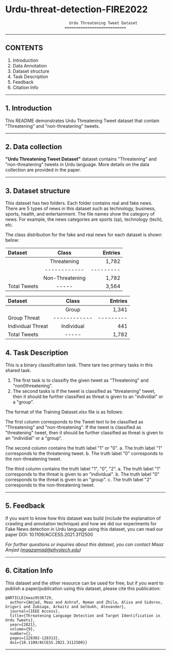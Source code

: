 # Urdu-threat-detection-FIRE2022


                                Urdu Threatening Tweet Dataset
                              ===========================

                                
---
## CONTENTS
 1. Introduction
 2. Data Annotation
 3. Dataset structure
 4. Task Description
 5. Feedback
 6. Citation Info
---

## 1. Introduction

This README demonstrates Urdu Threatening Tweet dataset that contain "Threatening" and "non-threatening" tweets.

---

## 2. Data collection

**"Urdu Threatening Tweet Dataset"** dataset contains "Threatening" and "non-threatening" tweets in Urdu language. More details on the data collection are provided in the paper. 

---

## 3. Dataset structure 

This dataset has two folders. Each folder contains real and fake news. There are 5 types of news in this dataset such as technology, business, sports, health, and entertainment. The file names show the category of news. For example, the news categories are sports (sp), technology (tech), etc.

The class distribution for the fake and real news for each dataset is shown below:

| Dataset             | Class      | Entries |
|:--------------------|:----------:|--------:|
|     | Threatening|  1,782     |
|     |------------|---------|
|        | Non-Threatening| 1,782 |
| Total Tweets       | -----| 3,564 |


| Dataset             | Class      | Entries |
|:--------------------|:----------:|--------:|
|                     |  Group |  1,341     |
| Group Threat    |------------|---------|
| Individual Threat      | Individual| 441 |
| Total Tweets       | -----| 1,782 |



## 4. Task Description

This is a binary classiifcation task. There tare two primary tasks in this shared task. 

1. The first task is to classifiy the given tweet as "Threatening" and "non0threatening". 
2. The second tasks is if the tweet is classified as "threatening" tweet, then it should be further classified as threat is given to an "individial" or a "group". 

The format of the Training Dataset.xlsx file is as follows:

The first column corresponds to the Tweet text to be classified as "Threatening" and "non-threatening". If the tweet is classified as "threatening" tweet, then it should be further classified as threat is given to an "individial" or a "group". 

The second column contains the truth label "1" or "0". 
  a. The truth label "1" corresponds to the threatening tweet. 
  b. The truth label "0" corresponds to the non-threatening tweet. 
  

The third column contains the truth label "1", "0", "2". 
  a. The truth label "1" corresponds to the threat is given to an "individual". 
  b. The truth label "0" corresponds to the threat is given to an "group". 
  c. The truth label "2" corresponds to the non-threatening tweet.
  
---

## 5. Feedback
If you want to know how this dataset was build (include the explanation of crawling and annotation technique) and how we did our experiments for Fake News detection in Urdu language using this dataset, you can read our paper DOI: 10.1109/ACCESS.2021.3112500

*For further questions or inquiries about this dataset, you can contact Maaz Amjad (maazamjad@phystech.edu)* 

---

## 6. Citation Info
This dataset and the other resource can be used for free, but if you want to publish a paper/publication using this dataset, please cite this publication:
```
@ARTICLE{maaz9536729,
  author={Amjad, Maaz and Ashraf, Noman and Zhila, Alisa and Sidorov, Grigori and Zubiaga, Arkaitz and Gelbukh, Alexander},
  journal={IEEE Access}, 
  title={Threatening Language Detection and Target Identification in Urdu Tweets}, 
  year={2021},
  volume={9},
  number={},
  pages={128302-128313},
  doi={10.1109/ACCESS.2021.3112500}}
```
---
